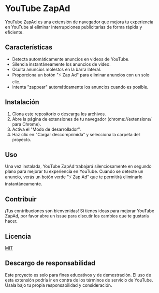 # YouTube ZapAd

YouTube ZapAd es una extensión de navegador que mejora tu experiencia en YouTube al eliminar interrupciones publicitarias de forma rápida y eficiente.

## Características

- Detecta automáticamente anuncios en videos de YouTube.
- Silencia instantáneamente los anuncios de video.
- Oculta anuncios molestos en la barra lateral.
- Proporciona un botón "⚡ Zap Ad" para eliminar anuncios con un solo clic.
- Intenta "zappear" automáticamente los anuncios cuando es posible.

## Instalación

1. Clona este repositorio o descarga los archivos.
2. Abre la página de extensiones de tu navegador (chrome://extensions/ para Chrome).
3. Activa el "Modo de desarrollador".
4. Haz clic en "Cargar descomprimida" y selecciona la carpeta del proyecto.

## Uso

Una vez instalada, YouTube ZapAd trabajará silenciosamente en segundo plano para mejorar tu experiencia en YouTube. Cuando se detecte un anuncio, verás un botón verde "⚡ Zap Ad" que te permitirá eliminarlo instantáneamente.

## Contribuir

¡Tus contribuciones son bienvenidas! Si tienes ideas para mejorar YouTube ZapAd, por favor abre un issue para discutir los cambios que te gustaría hacer.

## Licencia

[MIT](https://choosealicense.com/licenses/mit/)

## Descargo de responsabilidad

Este proyecto es solo para fines educativos y de demostración. El uso de esta extensión podría ir en contra de los términos de servicio de YouTube. Úsala bajo tu propia responsabilidad y consideración.